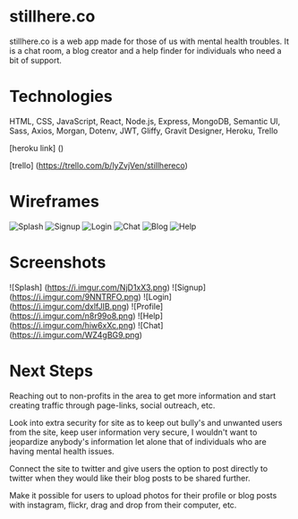 # stillhere.co

stillhere.co is a web app made for those of us with mental health troubles. It is a chat room, a blog creator and a help finder for individuals who need a bit of support. 

# Technologies

HTML, CSS, JavaScript, React, Node.js, Express, MongoDB, Semantic UI, Sass, Axios, Morgan, Dotenv, JWT, Gliffy, Gravit Designer, Heroku, Trello

[heroku link] ()

[trello] (https://trello.com/b/lyZvjVen/stillhereco)

# Wireframes

![Splash](https://i.imgur.com/dslzPi2.png)
![Signup](https://i.imgur.com/AZ3PYrb.png)
![Login](https://i.imgur.com/CnBb1Do.png)
![Chat](https://i.imgur.com/FFrtPNk.png)
![Blog](https://i.imgur.com/l5pBmHo.png)
![Help](https://i.imgur.com/N8MUx6e.png)

# Screenshots

![Splash] (https://i.imgur.com/NjD1xX3.png)
![Signup] (https://i.imgur.com/9NNTRFO.png)
![Login] (https://i.imgur.com/dxlfJIB.png)
![Profile] (https://i.imgur.com/n8r99o8.png)
![Help] (https://i.imgur.com/hiw6xXc.png)
![Chat] (https://i.imgur.com/WZ4gBG9.png)


# Next Steps

Reaching out to non-profits in the area to get more information and start creating traffic through page-links, social outreach, etc.

Look into extra security for site as to keep out bully's and unwanted users from the site, keep user information very secure, I wouldn't want to jeopardize anybody's information let alone that of individuals who are having mental health issues. 

Connect the site to twitter and give users the option to post directly to twitter when they would like their blog posts to be shared further. 

Make it possible for users to upload photos for their profile or blog posts with instagram, flickr, drag and drop from their computer, etc. 




